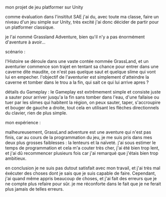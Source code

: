mon projet de jeu platformer sur Unity

comme évaluation dans l'insititut SAE j'ai du, avec toute ma classe, faire un niveau d'un jeu simple sur Unity, très excité j'ai donc décider de partir pour un platformer classique.

je l'ai nommé Grassland Adventure, bien qu'il n'y a pas énormément d'aventure à avoir...


scénario :

l'Histoire se déroule dans une vaste contée nommée GrassLand, et un aventurier commence son trajet en tentant sa chance pour entrer dans une caverne dite maudite, ce n'est pas quelque saut et quelque slime qui vont lui en empecher. l'objectif de l'aventurier est simplement d'atteindre la caverne et tomber dans le trou a la fin, qui sait ce qui lui arrive apres ?

détails du Gameplay : le Gameplay est extrêmement simple et consiste juste a sauter pour arriver jusqu'a la fin sans tomber dans l'eau, d'une fallaise ou tuer par les slimes qui habitent la région, on peux sauter, taper, s'accroupire et bouger de gauche a droite, tout cela en utilisant les flèches directionnels du clavier, rien de plus simple.

mon expérience : 

malheureusement, GrassLand adventure est une aventure qui n'est pas finis, car au cours de la programmation du jeu, je me suis pris dans mes deux plus grosses faiblesses : la lenteurs et la naïveté. j'ai sous estimer le temps de programmation et cela m'a couter très cher, j'ai été bien trop lent, et j'ai dû recommencer plusieurs fois car j'ai remarqué que j'étais bien trop ambitieux.

en conclusion je ne suis pas dutout satisfait avec mon travail, et j'ai très mal éxécuter des choses dont je sais que je suis capable de faire. Cependant, j'ai quand même appris beaucoup de choses, et j'ai fait des erreurs que je ne compte plus refaire pour sûr. je me réconforte dans le fait que je ne ferait plus jamais de telles erreurs.

